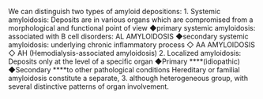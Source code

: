 We can distinguish two types of amyloid depositions: 1. Systemic amyloidosis: Deposits are in various organs which are compromised from a morphological and functional point of view ◆primary systemic amyloidosis: associated with B cell disorders: AL AMYLOIDOSIS ◆secondary systemic amyloidosis: underlying chronic inflammatory process ◇ AA AMYLOIDOSIS ◇ AH (Hemodialysis-associated amyloidosis) 2. Localized amyloidosis: Deposits only at the level of a specific organ ◆Primary ****(idiopathic) ◆Secondary ****to other pathological conditions Hereditary or familial amyloidosis constitute a separate, 3. although heterogeneous group, with several distinctive patterns of organ involvement.